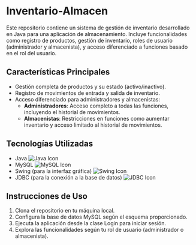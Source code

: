 # Inventario-Almacen

Este repositorio contiene un sistema de gestión de inventario desarrollado en Java para una aplicación de almacenamiento. Incluye funcionalidades como registro de productos, gestión de inventario, roles de usuario (administrador y almacenista), y acceso diferenciado a funciones basado en el rol del usuario.

## Características Principales

- Gestión completa de productos y su estado (activo/inactivo).
- Registro de movimientos de entrada y salida de inventario.
- Acceso diferenciado para administradores y almacenistas:
  - **Administradores**: Acceso completo a todas las funciones, incluyendo el historial de movimientos.
  - **Almacenistas**: Restricciones en funciones como aumentar inventario y acceso limitado al historial de movimientos.

## Tecnologías Utilizadas

- Java ![Java Icon](https://img.icons8.com/color/48/000000/java-coffee-cup-logo--v1.png)
- MySQL ![MySQL Icon](https://img.icons8.com/ios-filled/50/000000/mysql-logo.png)
- Swing (para la interfaz gráfica) ![Swing Icon](https://img.icons8.com/nolan/64/java-eclipse.png)
- JDBC (para la conexión a la base de datos) ![JDBC Icon](https://img.icons8.com/color/48/000000/database.png)


## Instrucciones de Uso

1. Clona el repositorio en tu máquina local.
2. Configura la base de datos MySQL según el esquema proporcionado.
3. Ejecuta la aplicación desde la clase Login para iniciar sesión.
4. Explora las funcionalidades según tu rol de usuario (administrador o almacenista).
